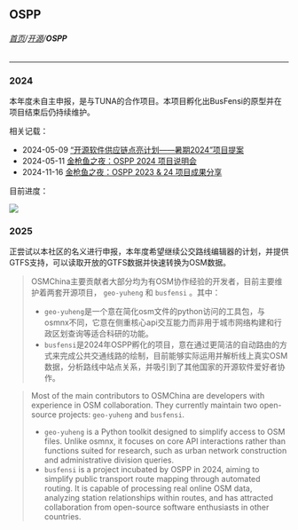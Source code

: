 ## OSPP

###### [首页](../../../README.md)/[开源](../overview.md)/**OSPP**

----------

### 2024

本年度未自主申报，是与TUNA的合作项目。本项目孵化出BusFensi的原型并在项目结束后仍持续维护。

相关记载：

* 2024-05-09 [“开源软件供应链点亮计划——暑期2024”项目提案](https://tuna.tsinghua.edu.cn:8443/blog/2024/ospp-summer-2024/)
* 2024-05-11 [金枪鱼之夜：OSPP 2024 项目说明会](https://tuna.moe/event/2024/ospp2024/)
* 2024-11-16 [金枪鱼之夜：OSPP 2023 & 24 项目成果分享](https://tuna.moe/event/2024/ospp2024-result/)

目前进度：

![](https://osmchina.oss-accelerate.aliyuncs.com/static/website/photo_2025-03-10_00-29-21.jpg)

### 2025

正尝试以本社区的名义进行申报，本年度希望继续公交路线编辑器的计划，并提供GTFS支持，可以读取开放的GTFS数据并快速转换为OSM数据。

> OSMChina主要贡献者大部分均为有OSM协作经验的开发者，目前主要维护着两套开源项目， `geo-yuheng` 和 `busfensi` 。其中：
> * `geo-yuheng`是一个意在简化osm文件的python访问的工具包，与osmnx不同，它意在侧重核心api交互能力而非用于城市网络构建和行政区划查询等适合科研的功能。
> * `busfensi`是2024年OSPP孵化的项目，意在通过更简洁的自动路由的方式来完成公共交通线路的绘制，目前能够实际运用并解析线上真实OSM数据，分析路线中站点关系，并吸引到了其他国家的开源软件爱好者协作。

> Most of the main contributors to OSMChina are developers with experience in OSM collaboration. They currently maintain two open-source projects: `geo-yuheng` and `busfensi`.
> * `geo-yuheng` is a Python toolkit designed to simplify access to OSM files. Unlike osmnx, it focuses on core API interactions rather than functions suited for research, such as urban network construction and administrative division queries.
> * `busfensi` is a project incubated by OSPP in 2024, aiming to simplify public transport route mapping through automated routing. It is capable of processing real online OSM data, analyzing station relationships within routes, and has attracted collaboration from open-source software enthusiasts in other countries.
